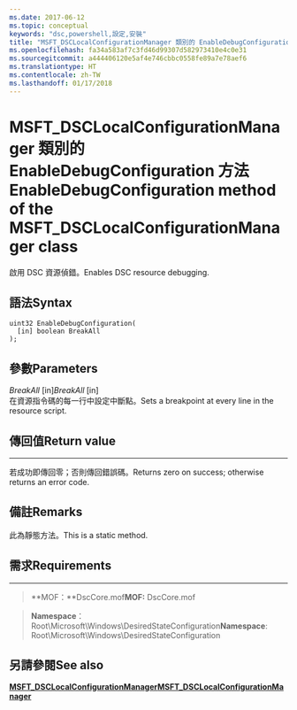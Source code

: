 ```yaml
---
ms.date: 2017-06-12
ms.topic: conceptual
keywords: "dsc,powershell,設定,安裝"
title: "MSFT_DSCLocalConfigurationManager 類別的 EnableDebugConfiguration 方法"
ms.openlocfilehash: fa34a583af7c3fd46d99307d582973410e4c0e31
ms.sourcegitcommit: a444406120e5af4e746cbbc0558fe89a7e78aef6
ms.translationtype: HT
ms.contentlocale: zh-TW
ms.lasthandoff: 01/17/2018
---
```

# <a name="enabledebugconfiguration-method-of-the-msftdsclocalconfigurationmanager-class"></a><span data-ttu-id="ba9bc-103">MSFT_DSCLocalConfigurationManager 類別的 EnableDebugConfiguration 方法</span><span class="sxs-lookup"><span data-stu-id="ba9bc-103">EnableDebugConfiguration method of the MSFT_DSCLocalConfigurationManager class</span></span>

<span data-ttu-id="ba9bc-104">啟用 DSC 資源偵錯。</span><span class="sxs-lookup"><span data-stu-id="ba9bc-104">Enables DSC resource debugging.</span></span>

<a name="syntax"></a><span data-ttu-id="ba9bc-105">語法</span><span class="sxs-lookup"><span data-stu-id="ba9bc-105">Syntax</span></span>
------

```mof
uint32 EnableDebugConfiguration(
  [in] boolean BreakAll
);
```

<a name="parameters"></a><span data-ttu-id="ba9bc-106">參數</span><span class="sxs-lookup"><span data-stu-id="ba9bc-106">Parameters</span></span>
----------

<span data-ttu-id="ba9bc-107">*BreakAll* \[in\]</span><span class="sxs-lookup"><span data-stu-id="ba9bc-107">*BreakAll* \[in\]</span></span>  
<span data-ttu-id="ba9bc-108">在資源指令碼的每一行中設定中斷點。</span><span class="sxs-lookup"><span data-stu-id="ba9bc-108">Sets a breakpoint at every line in the resource script.</span></span>

## <a name="return-value"></a><span data-ttu-id="ba9bc-109">傳回值</span><span class="sxs-lookup"><span data-stu-id="ba9bc-109">Return value</span></span>
------------

<span data-ttu-id="ba9bc-110">若成功即傳回零；否則傳回錯誤碼。</span><span class="sxs-lookup"><span data-stu-id="ba9bc-110">Returns zero on success; otherwise returns an error code.</span></span>

## <a name="remarks"></a><span data-ttu-id="ba9bc-111">備註</span><span class="sxs-lookup"><span data-stu-id="ba9bc-111">Remarks</span></span>

<span data-ttu-id="ba9bc-112">此為靜態方法。</span><span class="sxs-lookup"><span data-stu-id="ba9bc-112">This is a static method.</span></span>

## <a name="requirements"></a><span data-ttu-id="ba9bc-113">需求</span><span class="sxs-lookup"><span data-stu-id="ba9bc-113">Requirements</span></span>
------------
><span data-ttu-id="ba9bc-114">**MOF：**DscCore.mof</span><span class="sxs-lookup"><span data-stu-id="ba9bc-114">**MOF:** DscCore.mof</span></span>

><span data-ttu-id="ba9bc-115">**Namespace**：Root\Microsoft\Windows\DesiredStateConfiguration</span><span class="sxs-lookup"><span data-stu-id="ba9bc-115">**Namespace**: Root\Microsoft\Windows\DesiredStateConfiguration</span></span>


## <a name="see-also"></a><span data-ttu-id="ba9bc-116">另請參閱</span><span class="sxs-lookup"><span data-stu-id="ba9bc-116">See also</span></span>


[<span data-ttu-id="ba9bc-117">**MSFT_DSCLocalConfigurationManager**</span><span class="sxs-lookup"><span data-stu-id="ba9bc-117">**MSFT_DSCLocalConfigurationManager**</span></span>](msft-dsclocalconfigurationmanager.md)
 

 




